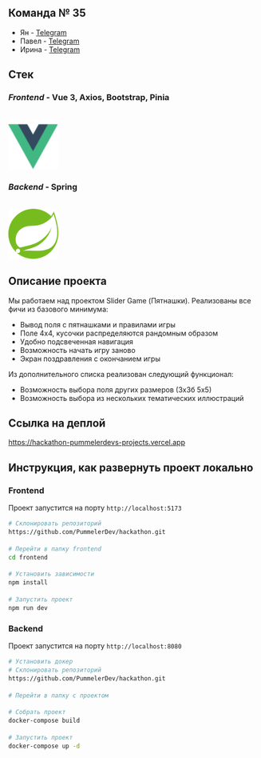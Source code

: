 ## Команда № 35

* Ян - [Telegram](https://t.me/yan_developer)
* Павел - [Telegram](https://t.me/pasha_kukuruza)
* Ирина - [Telegram](https://t.me/eireen_sid)

## Стек

<h3><i>Frontend</i> - Vue 3, Axios, Bootstrap, Pinia</h3>
<br>
<img src="./frontend/src/assets/img/readme/vue.svg" alt="Vue" width="100" height="100">
<br>
<h3><i>Backend</i> - Spring</h3>
<br>
<img src="./frontend/src/assets/img/readme/spring.png" alt="Spring" width="100" height="100">

## Описание проекта
Мы работаем над проектом Slider Game (Пятнашки).
Реализованы все фичи из базового минимума:
* Вывод поля с пятнашками и правилами игры
* Поле 4х4, кусочки распределяются рандомным образом 
* Удобно подсвеченная навигация
* Возможность начать игру заново
* Экран поздравления с окончанием игры

Из дополнительного списка реализован следующий функционал:
* Возможность выбора поля других размеров (3х3б 5х5)
* Возможность выбора из нескольких тематических иллюстраций

## Ссылка на деплой
https://hackathon-pummelerdevs-projects.vercel.app

## Инструкция, как развернуть проект локально
### Frontend
Проект запустится на порту `http://localhost:5173`
```bash
# Склонировать репозиторий
https://github.com/PummelerDev/hackathon.git

# Перейти в папку frontend
cd frontend

# Установить зависимости
npm install

# Запустить проект
npm run dev
```
### Backend
Проект запустится на порту `http://localhost:8080`
```bash
# Установить докер
# Склонировать репозиторий
https://github.com/PummelerDev/hackathon.git

# Перейти в папку с проектом

# Собрать проект
docker-compose build

# Запустить проект
docker-compose up -d
```
